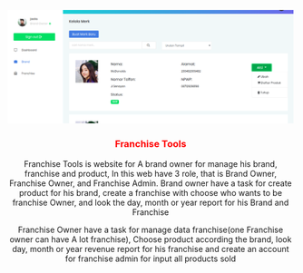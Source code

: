 <div style="text-align:center">
    <p align="center"><img src="https://github.com/RezaNum1/Franchise-tools/blob/master/public/assets/backend/images/brandowner1.png"></p>
<h3 style="color:red;text-align:center">Franchise Tools</h3>
<p>
	Franchise Tools is website for A brand owner for manage his brand, franchise and product, In this web have 3 role, that is Brand Owner, Franchise Owner, and Franchise Admin. Brand owner have a task for create product for his brand, create a franchise with choose who wants to be franchise Owner, and look the day, month or year report for his Brand and Franchise</p>
    <p>
    Franchise Owner have a task for manage data franchise(one Franchise owner can have A lot franchise), Choose product according the brand, look day, month or year revenue report for his franchise and create an account for franchise admin for input all products sold
    </p>
